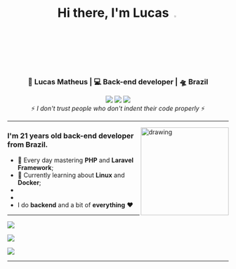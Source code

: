 <div align="center">
<h1>Hi there, I'm Lucas <img  src="https://camo.githubusercontent.com/0c732027af8a28d138e3698181f7be7c9b97d443b4beb9c7ce8ec4cffc6b4767/68747470733a2f2f6d656469612e67697068792e636f6d2f6d656469612f6876524a434c467a6361737252346961377a2f67697068792e676966" width="3%"></img></h1>
</div>

<div align="center">
<h3>🙎 Lucas Matheus | 💻 Back-end developer | 🛸 Brazil</h3>
</div>

<div align="center">
 <a href="https://www.linkedin.com/in/lucas-matheus-alves-rodrigues-509b1a240/" target="_blank"><img src="https://img.shields.io/badge/-LinkedIn-%230077B5?style=for-the-badge&logo=linkedin&logoColor=white" target="_blank"></a> 
 <a href = "mailto:lucasmatheusalero@gmail.com"><img src="https://img.shields.io/badge/-Gmail-%23333?style=for-the-badge&logo=gmail&logoColor=white" target="_blank"></a>
 <a href="https://www.instagram.com/lmar_moust/" target="_blank"><img src="https://img.shields.io/badge/-Instagram-%23E4405F?style=for-the-badge&logo=instagram&logoColor=white" target="_blank"></a>
</div>

<div align="center">
 ⚡️ <i>I don't trust people who don't indent their code properly</i> ⚡️
</div>
 
<hr>

<img src="https://i.pinimg.com/originals/9d/9b/d1/9d9bd13afce1a798d22ecfd9897730ed.gif" alt="drawing" width="200" align="right"/> 

<h3>I'm 21 years old back-end developer from Brazil.</h3>

*  🥀 Every day mastering **PHP** and **Laravel Framework**;
*  🥀 Currently learning about **Linux** and **Docker**;
* 
* 
* I do **backend** and a bit of **everything** ❤️


---

<p align="center">
  <p>
    <img src="https://skillicons.dev/icons?i=php,mysql,html,css,py"/>
  </p>
  <p>
    <img src="https://skillicons.dev/icons?i=vuejs,tailwind"/>
  </p>
  <p>
    <img src="https://skillicons.dev/icons?i=docker,vite,inertia"/>
  </p>
</p>

---





